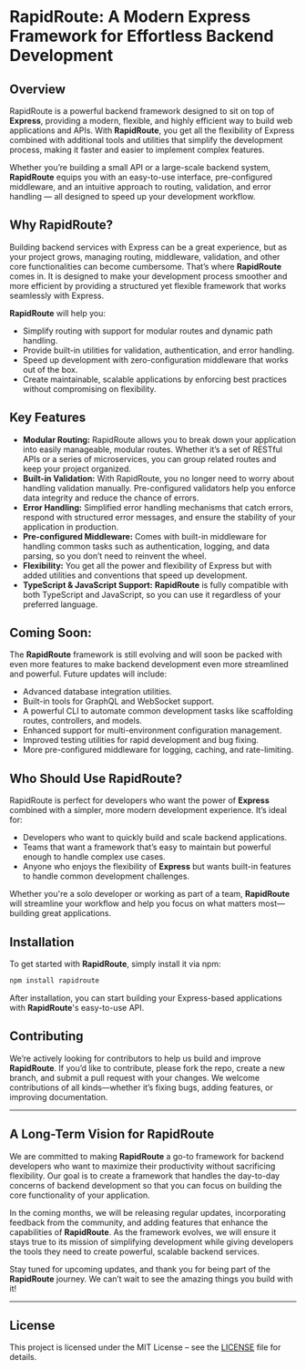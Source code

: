 
# RapidRoute: A Modern Express Framework for Effortless Backend Development

## Overview

RapidRoute is a powerful backend framework designed to sit on top of **Express**, providing a modern, flexible, and highly efficient way to build web applications and APIs. With **RapidRoute**, you get all the flexibility of Express combined with additional tools and utilities that simplify the development process, making it faster and easier to implement complex features.

Whether you’re building a small API or a large-scale backend system, **RapidRoute** equips you with an easy-to-use interface, pre-configured middleware, and an intuitive approach to routing, validation, and error handling — all designed to speed up your development workflow.

## Why RapidRoute?

Building backend services with Express can be a great experience, but as your project grows, managing routing, middleware, validation, and other core functionalities can become cumbersome. That’s where **RapidRoute** comes in. It is designed to make your development process smoother and more efficient by providing a structured yet flexible framework that works seamlessly with Express.

**RapidRoute** will help you:
- Simplify routing with support for modular routes and dynamic path handling.
- Provide built-in utilities for validation, authentication, and error handling.
- Speed up development with zero-configuration middleware that works out of the box.
- Create maintainable, scalable applications by enforcing best practices without compromising on flexibility.

## Key Features

- **Modular Routing:** RapidRoute allows you to break down your application into easily manageable, modular routes. Whether it’s a set of RESTful APIs or a series of microservices, you can group related routes and keep your project organized.
- **Built-in Validation:** With RapidRoute, you no longer need to worry about handling validation manually. Pre-configured validators help you enforce data integrity and reduce the chance of errors.
- **Error Handling:** Simplified error handling mechanisms that catch errors, respond with structured error messages, and ensure the stability of your application in production.
- **Pre-configured Middleware:** Comes with built-in middleware for handling common tasks such as authentication, logging, and data parsing, so you don’t need to reinvent the wheel.
- **Flexibility:** You get all the power and flexibility of Express but with added utilities and conventions that speed up development.
- **TypeScript & JavaScript Support:** **RapidRoute** is fully compatible with both TypeScript and JavaScript, so you can use it regardless of your preferred language.

## Coming Soon:

The **RapidRoute** framework is still evolving and will soon be packed with even more features to make backend development even more streamlined and powerful. Future updates will include:
- Advanced database integration utilities.
- Built-in tools for GraphQL and WebSocket support.
- A powerful CLI to automate common development tasks like scaffolding routes, controllers, and models.
- Enhanced support for multi-environment configuration management.
- Improved testing utilities for rapid development and bug fixing.
- More pre-configured middleware for logging, caching, and rate-limiting.

## Who Should Use RapidRoute?

RapidRoute is perfect for developers who want the power of **Express** combined with a simpler, more modern development experience. It’s ideal for:
- Developers who want to quickly build and scale backend applications.
- Teams that want a framework that’s easy to maintain but powerful enough to handle complex use cases.
- Anyone who enjoys the flexibility of **Express** but wants built-in features to handle common development challenges.

Whether you're a solo developer or working as part of a team, **RapidRoute** will streamline your workflow and help you focus on what matters most—building great applications.

## Installation

To get started with **RapidRoute**, simply install it via npm:

```bash
npm install rapidroute
```

After installation, you can start building your Express-based applications with **RapidRoute**'s easy-to-use API.

## Contributing

We’re actively looking for contributors to help us build and improve **RapidRoute**. If you’d like to contribute, please fork the repo, create a new branch, and submit a pull request with your changes. We welcome contributions of all kinds—whether it’s fixing bugs, adding features, or improving documentation.

---

## A Long-Term Vision for RapidRoute

We are committed to making **RapidRoute** a go-to framework for backend developers who want to maximize their productivity without sacrificing flexibility. Our goal is to create a framework that handles the day-to-day concerns of backend development so that you can focus on building the core functionality of your application.

In the coming months, we will be releasing regular updates, incorporating feedback from the community, and adding features that enhance the capabilities of **RapidRoute**. As the framework evolves, we will ensure it stays true to its mission of simplifying development while giving developers the tools they need to create powerful, scalable backend services.

Stay tuned for upcoming updates, and thank you for being part of the **RapidRoute** journey. We can’t wait to see the amazing things you build with it!

---

## License

This project is licensed under the MIT License – see the [LICENSE](./LICENSE) file for details.
